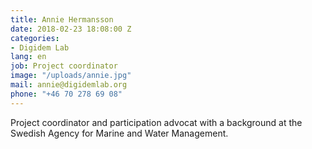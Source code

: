 ```yaml
---
title: Annie Hermansson
date: 2018-02-23 18:08:00 Z
categories:
- Digidem Lab
lang: en
job: Project coordinator
image: "/uploads/annie.jpg"
mail: annie@digidemlab.org
phone: "‭+46 70 278 69 08‬"
---
```


Project coordinator and participation advocat with a background at the Swedish Agency for Marine and Water Management.
